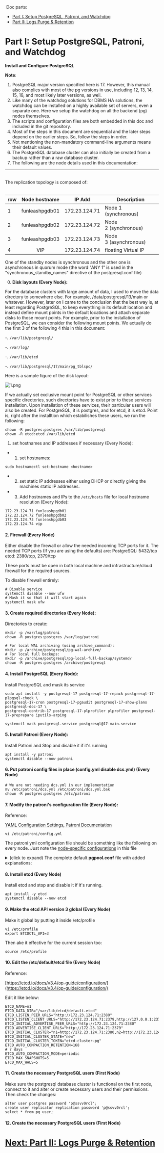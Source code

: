 &nbsp;Doc parts:


* [Part I: Setup PostgreSQL, Patroni, and Watchdog ](./Part%20I%20Setup%20PostgreSQL%2C%20Patroni%2C%20and%20Watchdog.md)
* [Part II: Logs Purge & Retention ](./Part%20II%20Logs%20Purge%20%26%20Retention.md)


# Part I: Setup PostgreSQL, Patroni, and Watchdog
**Install and Configure PostgreSQL**

**Note:**

1. PostgreSQL major version specified here is 17. However, this manual also complies with most of the pg versions in use, including 12, 13, 14, 15, 16, and most likely later versions, as well.
4. Like many of the watchdog solutions for DBMS HA solutions, the watchdog can be installed on a highly available set of servers, even a separate one. Here we setup the watchdog on all the backend (pg) nodes themselves.
6. The scripts and configuration files are both embedded in this doc and included in the git repository.
7. Most of the steps in this document are sequential and the later steps depend on the earlier steps. So, follow the steps in order.
8. Not mentioning the non-mandatory command-line arguments means their default values.
10. The PostgreSQL database cluster can also initially be created from a backup rather than a raw database cluster.
12. The following are the node details used in this documentation:

---

<br/>
The replication topology is composed of:
<br/>
<br/>

| row |   Node hostname   | IP Add        | Description            |
| --- | :---------------: | ------------- | ---------------------- |
| 1   |  funleashpgdb01  | 172.23.124.71 | Node 1 (synchronous)   |
| 2   |  funleashpgdb02  | 172.23.124.72 | Node 2 (synchronous)  |
| 3   |  funleashpgdb03  | 172.23.124.73 | Node 3 (asynchronous) |
| 4   |      VIP       | 172.23.124.74   | floating Virtual IP    |

One of the standby nodes is synchronous and the other one is asynchronous in quorum mode (the
 word "ANY 1" is used in the "synchronous_standby_names" directive of the postgresql.conf file)


0. **Disk layouts (Every Node):**

For the database clusters with large amount of data, I used to move the data directory to somewhere else.
 For example, /data/postgresql/13/main or whatever. However, later on I came to the conclusion that the best
 way is, at least regarding PostgreSQL, to keep everything in its default location and instead define mount
 points in the default locations and attach separate disks to those mount points. For example, prior to the
 installation of PostgreSQL, we can consider the following mount points. We actually do the first 3 of the following
 4 this in this document:
 
-. `/var/lib/postgresql/`

-. `/var/log/`

-. `/var/lib/etcd`
 
-. `/var/lib/postgresql/17/main/pg_tblspc/`

Here is a sample figure of the disk layout:

![1.png](images/1.png)

If we actually set exclusive mount point for PostgreSQL or other services specific directories,
 such directories have to exist prior to these services installation. Upon installation of these
 services, their particular users will also be created. For PostgreSQL, it is postgres, and for
 etcd, it is etcd. Point is, right after the installtion which estabilishes these users, we run
 the following:
 
```shell
chown -R postgres:postgres /var/lib/postgresql
chown -R etcd:etcd /var/lib/etcd
```

1. set hostnames and IP addresses if necessary (Every Node):

* 1. set hostnames:
```shell
sudo hostnamectl set-hostname <hostname>
```

* 2. set static IP addresses either using DHCP or directly giving the machines static IP addresses.

* 3. Add hostnames and IPs to the `/etc/hosts` file for local hostname resolution (Every Node):

```hosts
172.23.124.71 funleashpgdb01
172.23.124.72 funleashpgdb02
172.23.124.73 funleashpgdb03
172.23.124.74 vip

```

#### 2. Firewall (Every Node)

Either disable the firewall or allow the needed incoming TCP ports for it.
The needed TCP ports (If you are using the defaults) are:
PostgreSQL:
5432/tcp
etcd:
2380/tcp, 2379/tcp

These ports must be open in both local machine and infrastructure/cloud firewall for the required sources.

To disable firewall entirely:

```shell
# Disable service
systemctl disable --now ufw
# Mask it so that it will start again
systemctl mask ufw
```

#### 3. Create required directories (Every Node):

Directories to create:

```shell
mkdir -p /var/log/patroni
chown -R postgres:postgres /var/log/patroni

# For local WAL archiving (using archive_command):
mkdir -p /archive/postgresql/pg-wal-archive/
# For local full backups:
mkdir -p /archive/postgresql/pg-local-full-backup/systemd/
chown -R postgres:postgres /archive/postgresql
```

#### 4. Install PostgreSQL (Every Node):

Install PostgreSQL and mask its service

```shell
sudo apt install -y postgresql-17 postgresql-17-repack postgresql-17-plpgsql-check \
postgresql-17-cron postgresql-17-pgaudit postgresql-17-show-plans postgresql-doc-17 \
postgresql-contrib-17 postgresql-17-plprofiler plprofiler postgresql-17-preprepare iputils-arping

systemctl mask postgresql.service postgresql@17-main.service
```

#### 5. Install Patroni (Every Node):

Install Patroni and Stop and disable it if it's running

```shell
apt install -y patroni
systemctl disable --now patroni
```

#### 6. Put patroni config files in place (config.yml disable dcs.yml) (Every Node)

```shell
# We are not needing dcs.yml in our implementation
mv /etc/patroni/dcs.yml /etc/patroni/dcs.yml.bak
chown -R postgres:postgres /etc/patroni

```

#### 7. Modify the patroni's configuration file (Every Node):

Reference:

[YAML Configuration Settings, Patroni Documentation](https://patroni.readthedocs.io/en/latest/yaml_configuration.html)

```shell
vi /etc/patroni/config.yml
```

The patroni yml configuration file should be something like the following on every node. Just note the <ins>node-specific
 configurations</ins> in this file

<details>
<summary>(click to expand) The complete default <b>pgpool.conf</b> file with added explanations:</summary>

```conf
scope: "15-main"
namespace: "maunleashdb"
name: maunleash01

log:
  traceback_level: INFO
  level: INFO
  dir: /var/log/patroni/
  file_num: 6
  file_size: 25165824
  mode: 0644



# @DCS_CONFIG@

restapi:
  listen: 172.23.124.71:8008
  connect_address: 172.23.124.71:8008
#  certfile: /etc/ssl/certs/ssl-cert-snakeoil.pem
#  keyfile: /etc/ssl/private/ssl-cert-snakeoil.key
#  authentication:
#    username: username
#    password: password

# ctl:
#   insecure: false # Allow connections to SSL sites without certs
#   certfile: /etc/ssl/certs/ssl-cert-snakeoil.pem
#   cacert: /etc/ssl/certs/ssl-cacert-snakeoil.pem

etcd3:
  protocol: http
  hosts: 172.23.124.71:2379,172.23.124.72:2379,172.23.124.73:2379


bootstrap:

  # Custom bootstrap method
  # The options --scope= and --datadir= are passed to the custom script by
  # patroni and passed on to pg_createcluster by pg_createcluster_patroni
  method: pg_createcluster
  pg_createcluster:
    command: /usr/share/patroni/pg_createcluster_patroni

  # This section will be written into /<namespace>/<scope>/config after
  # initializing a new cluster and all other cluster members will use it as a
  # `global configuration`
  dcs:
    ttl: 30
    loop_wait: 10
    retry_timeout: 10
    maximum_lag_on_failover: 1048576
    check_timeline: true
#    master_start_timeout: 300
#    synchronous_mode: false
#    standby_cluster:
#      host: 127.0.0.1
#      port: 1111
#      primary_slot_name: patroni
    postgresql:
      use_pg_rewind: true
      remove_data_directory_on_rewind_failure: true
      remove_data_directory_on_diverged_timelines: true
      use_slots: true
      # The following parameters are given as command line options
      # overriding the settings in postgresql.conf.
#      parameters:
##        wal_level: hot_standby
##        hot_standby: "on"
##        wal_keep_segments: 8
##        max_wal_senders: 10
##        max_replication_slots: 10
##        max_worker_processes = 8
##        wal_log_hints: "on"
##        track_commit_timestamp = "off"
##      recovery_conf:
##        restore_command: cp ../wal_archive/%f %p
      # Set pg_hba.conf to the following values after bootstrapping or cloning.
      # If you want to allow regular connections from the local network, or
      # want to use pg_rewind, you need to uncomment the fourth entry.
      pg_hba:
#      - local   all             all                                     peer
#      - host    all             all             127.0.0.1/32            md5
#      - host    all             all             ::1/128                 md5
##      - host    all             all             @NETWORK@               md5
#      - local   replication     all                                     peer
#      - host    replication     all             127.0.0.1/32            md5
#      - host    replication     all             ::1/128                 md5
#      - host    replication     all             @NETWORK@               md5
      - local replication replicator trust
      - local all all peer
      - host all all 127.0.0.1/32 trust
      - host all all ::1/128 trust
      - host replication all 0.0.0.0/0 md5
      - host all all 0.0.0.0/0 md5
        

#  # Some possibly desired options for 'initdb'. Note: It needs to be a list
#  # (some options need values, others are # switches)
#  initdb:
#  - encoding: UTF8
#  - data-checksums

#  # Additional script to be launched after initial cluster creation (will be
#  # passed the connection URL as parameter)
#  post_init: /usr/local/bin/setup_cluster.sh

#  # Additional users to be created after initializing the cluster
#  users:
#    foo:
#      password: bar
#      options:
#        - createrole
#        - createdb

postgresql:
  # Custom clone method
  # The options --scope= and --datadir= are passed to the custom script by
  # patroni and passed on to pg_createcluster by pg_clonecluster_patroni
  create_replica_method:
    - pg_clonecluster
  pg_clonecluster:
    command: /usr/share/patroni/pg_clonecluster_patroni

  # Listen to all interfaces by default, this makes vip-manager work
  # out-of-the-box without having to set net.ipv4.ip_nonlocal_bind or similar.
  # If you prefer to only listen on some interfaces, edit the below:
#  listen: "@HOSTIP@@LISTEN_VIP@,127.0.0.1:@PORT@"
  listen: "*:5432"
  connect_address: 172.23.124.71:5432
  use_unix_socket: true
  ## Default Debian/Ubuntu directory layout
  # data_dir: @DATADIR_BASE@/@VERSION@/@CLUSTER@
  # bin_dir: /usr/lib/postgresql/@VERSION@/bin
  # config_dir: /etc/postgresql/@VERSION@/@CLUSTER@
  # pgpass: /var/lib/postgresql/@VERSION@-@CLUSTER@.pgpass
  # Modified directory layout:
  data_dir: /var/lib/postgresql/15/main/
  bin_dir: /usr/lib/postgresql/15/bin
  config_dir: /etc/postgresql/15/main
  pgpass: /var/lib/postgresql/.pgpass
  
  authentication:
    replication:
      username: "replicator"
      password: "p@ssvv0rcl"
    # A superuser role is required in order for Patroni to manage the local
    # Postgres instance.  If the option `use_unix_socket' is set to `true',
    # then specifying an empty password results in no md5 password for the
    # superuser being set and sockets being used for authentication. The
    # `password:' line is nevertheless required.  Note that pg_rewind will not
    # work if no md5 password is set unless a rewind user is configured, see
    # below.
    superuser:
      username: "postgres"
      password: "p@ssvv0rcl"
    # A rewind role can be specified in order for Patroni to use on PostgreSQL
    # 11 or later for pg_rewind, i.e. rewinding a former primary after failover
    # without having to re-clone it. Patroni will assign this user the
    # necessary permissions (that only exist from PostgreSQL)
#    rewind:
#      username: "rewind"
#      password: "rewind-pass"

  parameters:
    # data dir location
    data_directory: '/var/lib/postgresql/15/main/'
    # network params:
    listen_addresses: "*"
    unix_socket_directories: '/var/run/postgresql/'
    # Emulate default Debian/Ubuntu logging
    logging_collector: 'on'
    log_directory: '/var/log/postgresql/'
    log_filename: 'postgresql-15-main-%A.log'
    #log_file_mode: 0600
    log_rotation_age: 1d
    #log_rotation_size: 1024MB
    log_truncate_on_rotation: on
    #transaction log params
    synchronous_commit: "on"
    archive_mode: "on"
    archive_command: "test ! -f /archive/postgresql/pg-wal-archive/%f && cp %p /archive/postgresql/pg-wal-archive/%f"
    wal_keep_segments: 8
    max_wal_senders: 10
    max_replication_slots: 10
    max_worker_processes: 8
    wal_log_hints: "off"
    track_commit_timestamp: "on"
    # synchornization or cluster params:
    synchronous_standby_names: "ANY 1 (maunleash01,maunleash02,maunleash03)"
    # perf params:
    max_connections: 300
    #
    # RedgateMonitor associated params:
    #
    #########################################################################################
    #                       Redgate Monitor Parameters                                      #
    #########################################################################################
    #
    log_destination: 'stderr,csvlog'
    shared_preload_libraries: 'pg_stat_statements, auto_explain' # (change requires restart)
    track_io_timing: on  # We recommend setting `track_io_timing` to 'on' to give more a more detailed view of queries' IO performance.
    #
    auto_explain.log_format: json             # this must be set to json as shown
    auto_explain.log_level: LOG               # this must be set to LOG as shown
    auto_explain.log_verbose: true            # records more detailed query plan information
    auto_explain.log_analyze: true            # causes timing for each node to be recorded
    auto_explain.log_buffers: true            # record buffer usage statistics
    auto_explain.log_wal: true                # record WAL performance statistics (PostgreSQL >= 13 only)
    auto_explain.log_timing: true             # record per-node timing
    auto_explain.log_triggers: true           # record trigger statistics
    auto_explain.sample_rate: 0.01            # record plans for only 1% of queries
    auto_explain.log_min_duration: 30000      # 30000 ms: 30 seconds
    auto_explain.log_nested_statements: true  # records the plan for any nested statement invoked by a function call
    log_file_mode: 0640
    #
    ####################### End RedgateMonitor associated params ############################
    #
    # Other Parameteres

```

</details>

#### 8. Install etcd (Every Node)

Install etcd and stop and disable it if it's running.

```shell
apt install -y etcd
systemctl disable --now etcd
```

#### 9. Make the etcd API version 3 global (Every Node)

Make it global by putting it inside /etc/profile

```shell
vi /etc/profile
export ETCDCTL_API=3
```

Then ake it effective for the current session too:

```shell
source /etc/profile
```

#### 10. Edit the /etc/default/etcd file (Every Node)

Reference:

[https://etcd.io/docs/v3.4/op-guide/configuration/](https://etcd.io/docs/v3.4/op-guide/configuration/)

Edit it like below:

```shell
ETCD_NAME=n1
ETCD_DATA_DIR="/var/lib/etcd/default.etcd"
ETCD_LISTEN_PEER_URLS="http://172.23.124.71:2380"
ETCD_LISTEN_CLIENT_URLS="http://172.23.124.71:2379,http://127.0.0.1:2379"
ETCD_INITIAL_ADVERTISE_PEER_URLS="http://172.23.124.71:2380"
ETCD_ADVERTISE_CLIENT_URLS="http://172.23.124.71:2379"
ETCD_INITIAL_CLUSTER="n1=http://172.23.124.71:2380,n2=http://172.23.124.72:2380,n3=http://172.23.124.73:2380"
ETCD_INITIAL_CLUSTER_STATE="new"
ETCD_INITIAL_CLUSTER_TOKEN="etcd-cluster-pg"
ETCD_AUTO_COMPACTION_RETENTION=168
# 7 days
ETCD_AUTO_COMPACTION_MODE=periodic
ETCD_MAX_SNAPSHOTS=5
ETCD_MAX_WALS=5

```

#### 11. Create the necessary PostgreSQL users (First Node)

Make sure the postgresql database cluster is functional on the first node, connect to it and alter or
 create necessary users and their permissions. Then check the changes:
 
```PL/PGSQL
alter user postgres password 'p@ssvv0rcl';
create user replicator replication password 'p@ssvv0rcl';
select * from pg_user;

```

#### 12. Create the necessary PostgreSQL users (First Node)


# [Next: Part II: Logs Purge & Retention ](./Part%20II%20Logs%20Purge%20%26%20Retention.md)
